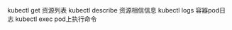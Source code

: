 

kubectl get            资源列表 
kubectl describe    资源相信信息
kubectl logs            容器pod日志
kubectl exec             pod上执行命令
